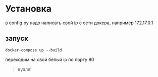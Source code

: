 # Установка

в config.py надо написать свой ip с сети докера, например 172.17.0.1

## запуск 
`docker-compose up --build`

переходим на свой белый ip по порту 80
> вуаля!
